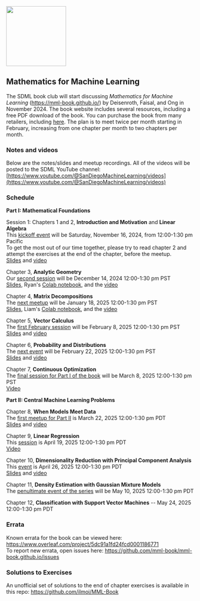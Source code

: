 <img src="https://github.com/SanDiegoMachineLearning/bookclub/blob/master/images/mml-book-cover.jpg?raw=true" width="160">

## Mathematics for Machine Learning

The SDML book club will start discussing *Mathematics for Machine Learning* (https://mml-book.github.io/)
by Deisenroth, Faisal, and Ong in November 2024.
The book website includes several resources, including a free PDF download of the book.
You can purchase the book from many retailers, including [here](https://www.amazon.com/Mathematics-Machine-Learning-Peter-Deisenroth/dp/110845514X/ref=sr_1_1).
The plan is to meet twice per month starting in February, increasing from one chapter per month to two chapters per month.

### Notes and videos
Below are the notes/slides and meetup recordings.
All of the videos will be posted to the SDML YouTube channel:  [https://www.youtube.com/@SanDiegoMachineLearning/videos](https://www.youtube.com/@SanDiegoMachineLearning/videos)

### Schedule

**Part I: Mathematical Foundations**

Session 1:  Chapters 1 and 2, **Introduction and Motivation** and **Linear Algebra** \
This [kickoff event](https://www.meetup.com/san-diego-machine-learning/events/304168890/) will be Saturday, November 16, 2024, from 12:00-1:30 pm Pacific \
To get the most out of our time together, please try to read chapter 2 and attempt the exercises at the end of the chapter, before the meetup. \
[Slides](./mml/Chapter%202%20Linear%20Algebra.pdf) and [video](https://youtu.be/Cob_1B9TIlA)

Chapter 3, **Analytic Geometry** \
Our [second session](https://www.meetup.com/san-diego-machine-learning/events/304593509/) will be December 14, 2024 12:00-1:30 pm PST \
[Slides](./mml/Chapter%203_Analytic%20Geometry.pdf), Ryan's [Colab notebook](https://colab.research.google.com/drive/1dvVnFHvQwfp_N4HvDqazKgwx2lKUHPnI),
and the [video](https://youtu.be/kzTHVYkkAck)

Chapter 4, **Matrix Decompositions** \
The [next meetup](https://www.meetup.com/san-diego-machine-learning/events/305021996/) will be January 18, 2025 12:00-1:30 pm PST \
[Slides](./mml/Chapter%204%20Matrix%20Decompositions.pdf), Liam's [Colab notebook](https://colab.research.google.com/drive/1coLYEvD5wn9eQSb8LLoJQ80ck2dX2Upp?usp=sharing), 
and the [video](https://youtu.be/CyAlgBXZd2Y)

Chapter 5, **Vector Calculus** \
The [first February session](https://www.meetup.com/san-diego-machine-learning/events/305829701/) will be February 8, 2025 12:00-1:30 pm PST \
[Slides](./mml/Chapter%205.%20Vector%20Calculus.pdf) and [video](https://youtu.be/KHzqR5HqrrQ)

Chapter 6, **Probability and Distributions** \
The [next event](https://www.meetup.com/san-diego-machine-learning/events/306070198/) will be February 22, 2025 12:00-1:30 pm PST \
[Slides](./mml/Chapter%206%20Probability%20and%20Distributions.pdf) and [video](https://youtu.be/ua-JYs6EipI)

Chapter 7, **Continuous Optimization** \
The [final session for Part I of the book](https://www.meetup.com/san-diego-machine-learning/events/306339977/) will be March 8, 2025 12:00-1:30 pm PST \
[Video](https://youtu.be/WK6ePCg9lE4)

**Part II: Central Machine Learning Problems**

Chapter 8, **When Models Meet Data** \
The [first meetup for Part II](https://www.meetup.com/san-diego-machine-learning/events/306634368/) is March 22, 2025 12:00-1:30 pm PDT \
[Slides](./mml/Chapter%208%20When%20Models%20Meet%20Data.pdf) and [video](https://youtu.be/mC0GbHjEkAU)

Chapter 9, **Linear Regression** \
This [session](https://www.meetup.com/san-diego-machine-learning/events/306939534/) is April 19, 2025 12:00-1:30 pm PDT \
[Video](https://youtu.be/s_MEO4cc1b0)

Chapter 10, **Dimensionality Reduction with Principal Component Analysis** \
This [event](https://www.meetup.com/san-diego-machine-learning/events/307339613/) is April 26, 2025 12:00-1:30 pm PDT \
[Slides](./mml/Chapter%2010%20Dimensionality%20Reduction%20with%20Principal%20Component%20Analysis.pdf) and [video](https://youtu.be/MEuspTzDU4I)

Chapter 11, **Density Estimation with Gaussian Mixture Models** \
The [penultimate event of the series](https://www.meetup.com/san-diego-machine-learning/events/307520669/) will be May 10, 2025 12:00-1:30 pm PDT

Chapter 12, **Classification with Support Vector Machines** -- May 24, 2025 12:00-1:30 pm PDT


### Errata
Known errata for the book can be viewed here:  https://www.overleaf.com/project/5dc91a1fd24fcd0001186771 \
To report new errata, open issues here:  https://github.com/mml-book/mml-book.github.io/issues

### Solutions to Exercises
An unofficial set of solutions to the end of chapter exercises is available in this repo: https://github.com/ilmoi/MML-Book

<br>
<br>
